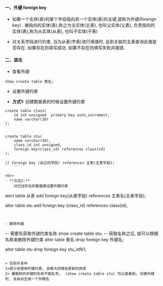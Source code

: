 #### 一、外键 foreign key

- 如果一个实体(表)的某个字段指向另一个实体(表)的主键,就称为外键(forengn key) . 被指向的实体(表),称之为主实体(主表), 也叫父实体(父表), 负责指向的实体(表),称为从实体(从表), 也叫子实体(子表)


- 对关系字段进行约束, 当为从表(字表)进行填值时, 会到关联的主表查询此值是否存在. 如果存在则填写成功, 如果不存在则填写失败并报错.


#### 二、语法

- 查看外键
```
show create table 表名;
```

- 设置外键约束<br>

- **方式1:** 
创建数据表的时候设置外键约束
    
```
create table class(
    id int unsigned  primary key auto_increment,
    name varchar(10)
);


create table stu(
    name varchar(10),
    class_id int unsigned,
    foreign key(class_id) references class(id)
);

// foreign key (自己的字段) references 主表(主表字段);
    ```

<br>
- **方式2:**
    对已经存在的数据表设置外键约束
```
alert table 从表 add foreign key(从表字段) references 主表名(主表字段);

alter table stu add foreign key (class_id) references class(id);
```


- 删除外键
```
-- 需要先获取外键约束名称
show create table stu;
-- 获取名称之后, 就可以根据名称来删除外键约束
alter table 表名 drop foreign key 外键名;



alter table stu drop foreign key stu_idfk1;
```

> 实际开发中
1>很少会使用外键约束, 会极大的降低更新的效率
2> 要删除的外键的名称不能乱写,  (show create table stu) 可以查看到, 创建外键时, 会自动生成一个外键名

